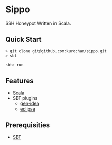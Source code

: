 Sippo
=====

SSH Honeypot Written in Scala.

## Quick Start

```bash
> git clone git@github.com:kurochan/sippo.git
> sbt
```

```sbt
sbt> run
```

## Features
* [Scala](http://www.scala-lang.org)
* SBT plugins
  * [gen-idea](https://github.com/mpeltonen/sbt-idea)
  * [eclipse](https://github.com/typesafehub/sbteclipse)

## Prerequisities
* [SBT](http://www.scala-sbt.org)
